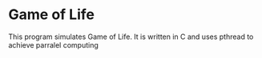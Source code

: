 # Game of Life 
This program simulates Game of Life. It is written in C and uses pthread to achieve parralel computing
